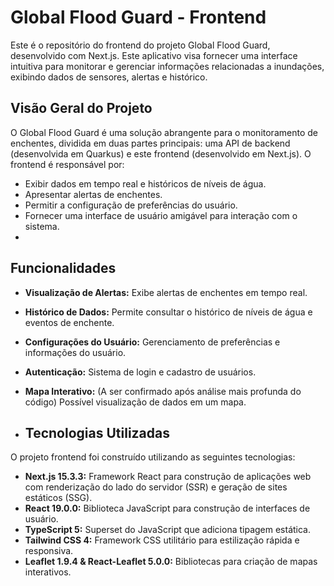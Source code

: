 # Global Flood Guard - Frontend
 
Este é o repositório do frontend do projeto Global Flood Guard, desenvolvido com Next.js. Este aplicativo visa fornecer uma interface intuitiva para monitorar e gerenciar informações relacionadas a inundações, exibindo dados de sensores, alertas e histórico.
 
## Visão Geral do Projeto
 
O Global Flood Guard é uma solução abrangente para o monitoramento de enchentes, dividida em duas partes principais: uma API de backend (desenvolvida em Quarkus) e este frontend (desenvolvido em Next.js). O frontend é responsável por:
 
*   Exibir dados em tempo real e históricos de níveis de água.
*   Apresentar alertas de enchentes.
*   Permitir a configuração de preferências do usuário.
*   Fornecer uma interface de usuário amigável para interação com o sistema.
*   
## Funcionalidades
 
*   **Visualização de Alertas:** Exibe alertas de enchentes em tempo real.
*   **Histórico de Dados:** Permite consultar o histórico de níveis de água e eventos de enchente.
*   **Configurações do Usuário:** Gerenciamento de preferências e informações do usuário.
*   **Autenticação:** Sistema de login e cadastro de usuários.
*   **Mapa Interativo:** (A ser confirmado após análise mais profunda do código) Possível visualização de dados em um mapa.

*   ## Tecnologias Utilizadas
 
O projeto frontend foi construído utilizando as seguintes tecnologias:
 
*   **Next.js 15.3.3:** Framework React para construção de aplicações web com renderização do lado do servidor (SSR) e geração de sites estáticos (SSG).
*   **React 19.0.0:** Biblioteca JavaScript para construção de interfaces de usuário.
*   **TypeScript 5:** Superset do JavaScript que adiciona tipagem estática.
*   **Tailwind CSS 4:** Framework CSS utilitário para estilização rápida e responsiva.
*   **Leaflet 1.9.4 & React-Leaflet 5.0.0:** Bibliotecas para criação de mapas interativos.

